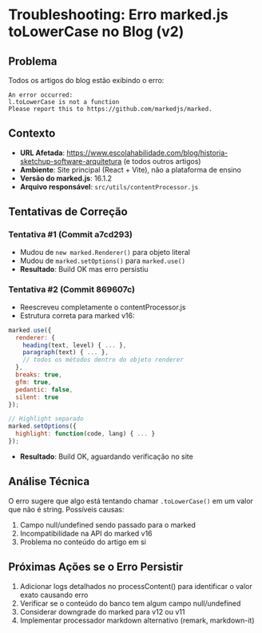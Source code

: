 # Troubleshooting: Erro marked.js toLowerCase no Blog (v2)

## Problema
Todos os artigos do blog estão exibindo o erro:
```
An error occurred:
l.toLowerCase is not a function
Please report this to https://github.com/markedjs/marked.
```

## Contexto
- **URL Afetada**: https://www.escolahabilidade.com/blog/historia-sketchup-software-arquitetura (e todos outros artigos)
- **Ambiente**: Site principal (React + Vite), não a plataforma de ensino
- **Versão do marked.js**: 16.1.2
- **Arquivo responsável**: `src/utils/contentProcessor.js`

## Tentativas de Correção

### Tentativa #1 (Commit a7cd293)
- Mudou de `new marked.Renderer()` para objeto literal
- Mudou de `marked.setOptions()` para `marked.use()`
- **Resultado**: Build OK mas erro persistiu

### Tentativa #2 (Commit 869607c) 
- Reescreveu completamente o contentProcessor.js
- Estrutura correta para marked v16:
```javascript
marked.use({
  renderer: {
    heading(text, level) { ... },
    paragraph(text) { ... },
    // todos os métodos dentro do objeto renderer
  },
  breaks: true,
  gfm: true,
  pedantic: false,
  silent: true
});

// Highlight separado
marked.setOptions({
  highlight: function(code, lang) { ... }
});
```
- **Resultado**: Build OK, aguardando verificação no site

## Análise Técnica
O erro sugere que algo está tentando chamar `.toLowerCase()` em um valor que não é string. Possíveis causas:
1. Campo null/undefined sendo passado para o marked
2. Incompatibilidade na API do marked v16
3. Problema no conteúdo do artigo em si

## Próximas Ações se o Erro Persistir
1. Adicionar logs detalhados no processContent() para identificar o valor exato causando erro
2. Verificar se o conteúdo do banco tem algum campo null/undefined
3. Considerar downgrade do marked para v12 ou v11
4. Implementar processador markdown alternativo (remark, markdown-it)
